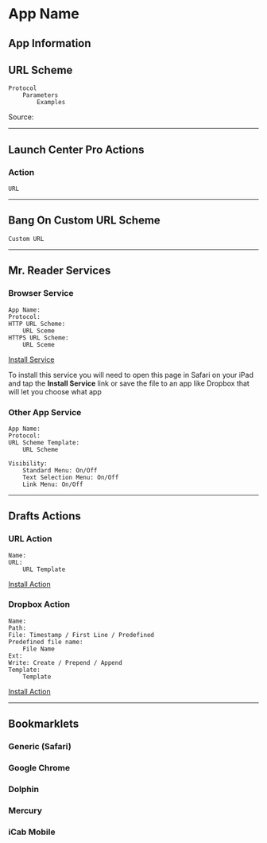 # App Name

## App Information

## URL Scheme

    Protocol
        Parameters
            Examples

Source:

---

## Launch Center Pro Actions

### Action

    URL

---

## Bang On Custom URL Scheme

    Custom URL

---

## Mr. Reader Services

### Browser Service

    App Name:
    Protocol:
    HTTP URL Scheme:
        URL Sceme
    HTTPS URL Scheme:
        URL Sceme

[Install Service](https://github.com/christopherdwhite/iosWorkflows/raw/master/mrreader-services/read-later-in-pinbook.mrreaderappconf)

To install this service you will need to open this page in Safari on your iPad and tap the **Install Service** link or save the file to an app like Dropbox that will let you choose what app 

### Other App Service

    App Name:
    Protocol:
    URL Scheme Template:
        URL Scheme
    
    Visibility:
        Standard Menu: On/Off
        Text Selection Menu: On/Off
        Link Menu: On/Off

---

## Drafts Actions

### URL Action

    Name:
    URL:
        URL Template

[Install Action](URL)

### Dropbox Action

    Name:
    Path: 
    File: Timestamp / First Line / Predefined
    Predefined file name:
        File Name
    Ext: 
    Write: Create / Prepend / Append
    Template:
        Template

[Install Action](URL)

---

## Bookmarklets

### Generic (Safari)

### Google Chrome

### Dolphin

### Mercury

### iCab Mobile